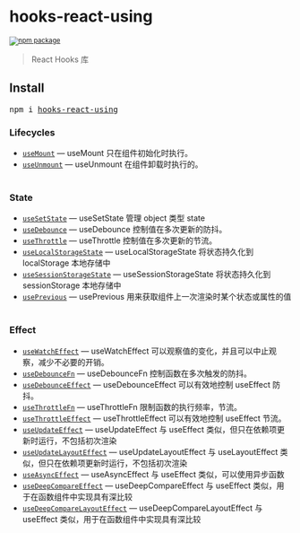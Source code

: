 <div>
  <h1>
    hooks-react-using
  </h1>
  <sup>
    <a href="https://www.npmjs.com/package/hooks-react-using">
       <img src="https://img.shields.io/npm/v/hooks-react-using.svg" alt="npm package" />
    </a>
  </sup>
  
</div>

> React Hooks 库

## Install

<pre>npm i <a href="https://www.npmjs.com/package/hooks-react-using">hooks-react-using</a></pre>

### Lifecycles

- [`useMount`](./docs/life-cycle/use-mount/useMount.md) &mdash; useMount 只在组件初始化时执行。
- [`useUnmount`](./docs/life-cycle/use-unmount/useUnmount.md) &mdash; useUnmount 在组件卸载时执行的。
  <br/>
  <br/>

### State

- [`useSetState`](./docs/state/use-set-state/useSetState.md) &mdash; useSetState 管理 object 类型 state
- [`useDebounce`](./docs/state/use-debounce/useDebounce.md) &mdash; useDebounce 控制值在多次更新的防抖。
- [`useThrottle`](./docs/state/use-thtottle/useThrottle.md) &mdash; useThrottle 控制值在多次更新的节流。
- [`useLocalStorageState`](./docs/state/use-local-storage-state/useLocalStorageState.md) &mdash; useLocalStorageState 将状态持久化到 localStorage 本地存储中
- [`useSessionStorageState`](./docs/state/use-session-storage-state/useSessionStorageState.md) &mdash; useSessionStorageState 将状态持久化到 sessionStorage 本地存储中
- [`usePrevious`](./docs/state/use-previous/usePrevious.md) &mdash; usePrevious 用来获取组件上一次渲染时某个状态或属性的值
  <br/>
  <br/>

### Effect

- [`useWatchEffect`](./docs/effect/use-watch-effect/useWatchEffect.md) &mdash; useWatchEffect 可以观察值的变化，并且可以中止观察，减少不必要的开销。
- [`useDebounceFn`](./docs/effect/use-debounce-fn/useDebounceFn.md) &mdash; useDebounceFn 控制函数在多次触发的防抖。
- [`useDebounceEffect`](./docs/effect/use-debounce-effect/useDebounceEffect.md) &mdash; useDebounceEffect 可以有效地控制 useEffect 防抖。
- [`useThrottleFn`](./docs/effect/use-throttle-fn/useThrottleFn.md) &mdash; useThrottleFn 限制函数的执行频率，节流。
- [`useThrottleEffect`](./docs/effect/use-throttle-effect/useThrottleEffect.md) &mdash; useThrottleEffect 可以有效地控制 useEffect 节流。
- [`useUpdateEffect`](./docs/effect/use-update-effect/useUpdateEffect.md) &mdash; useUpdateEffect 与 useEffect 类似，但只在依赖项更新时运行，不包括初次渲染
- [`useUpdateLayoutEffect`](./docs/effect/use-update-layout-effect/useUpdateLayoutEffect.md) &mdash; useUpdateLayoutEffect 与 useLayoutEffect 类似，但只在依赖项更新时运行，不包括初次渲染
- [`useAsyncEffect`](./docs/effect/use-async-effect/useAsyncEffect.md) &mdash; useAsyncEffect 与 useEffect 类似，可以使用异步函数
- [`useDeepCompareEffect`](./docs/effect/use-deep-compare-effect/useDeepCompareEffect.md) &mdash; useDeepCompareEffect 与 useEffect 类似，用于在函数组件中实现具有深比较
- [`useDeepCompareLayoutEffect`](./docs/effect/use-deep-compare-layout-effect/useDeepCompareLayoutEffect.md) &mdash; useDeepCompareLayoutEffect 与 useEffect 类似，用于在函数组件中实现具有深比较
  <br/>
  <br/>
